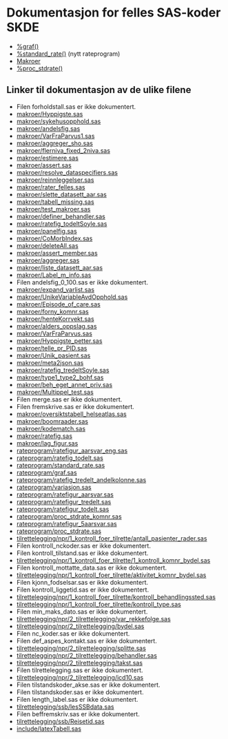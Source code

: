 # Dokumentasjon for felles SAS-koder SKDE

- [%graf()](graf)
- [%standard_rate()](standard_rate) (nytt rateprogram)
- [Makroer](makroer_doc)
- [%proc_stdrate()](rateprogram_doc)


## Linker til dokumentasjon av de ulike filene

- Filen forholdstall.sas er ikke dokumentert.
- [makroer/Hyppigste.sas](Hyppigste)
- [makroer/sykehusopphold.sas](sykehusopphold)
- [makroer/andelsfig.sas](andelsfig)
- [makroer/VarFraParvus1.sas](VarFraParvus1)
- [makroer/aggreger_sho.sas](aggreger_sho)
- [makroer/flerniva_fixed_2niva.sas](flerniva_fixed_2niva)
- [makroer/estimere.sas](estimere)
- [makroer/assert.sas](assert)
- [makroer/resolve_dataspecifiers.sas](resolve_dataspecifiers)
- [makroer/reinnleggelser.sas](reinnleggelser)
- [makroer/rater_felles.sas](rater_felles)
- [makroer/slette_datasett_aar.sas](slette_datasett_aar)
- [makroer/tabell_missing.sas](tabell_missing)
- [makroer/test_makroer.sas](test_makroer)
- [makroer/definer_behandler.sas](definer_behandler)
- [makroer/ratefig_todeltSoyle.sas](ratefig_todeltSoyle)
- [makroer/panelfig.sas](panelfig)
- [makroer/CoMorbIndex.sas](CoMorbIndex)
- [makroer/deleteAll.sas](deleteAll)
- [makroer/assert_member.sas](assert_member)
- [makroer/aggreger.sas](aggreger)
- [makroer/liste_datasett_aar.sas](liste_datasett_aar)
- [makroer/Label_m_info.sas](Label_m_info)
- Filen andelsfig_0_100.sas er ikke dokumentert.
- [makroer/expand_varlist.sas](expand_varlist)
- [makroer/UnikeVariableAvdOpphold.sas](UnikeVariableAvdOpphold)
- [makroer/Episode_of_care.sas](Episode_of_care)
- [makroer/forny_komnr.sas](forny_komnr)
- [makroer/henteKorrvekt.sas](henteKorrvekt)
- [makroer/alders_oppslag.sas](alders_oppslag)
- [makroer/VarFraParvus.sas](VarFraParvus)
- [makroer/Hyppigste_petter.sas](Hyppigste_petter)
- [makroer/telle_pr_PID.sas](telle_pr_PID)
- [makroer/Unik_pasient.sas](Unik_pasient)
- [makroer/meta2json.sas](meta2json)
- [makroer/ratefig_tredeltSoyle.sas](ratefig_tredeltSoyle)
- [makroer/type1_type2_bohf.sas](type1_type2_bohf)
- [makroer/beh_eget_annet_priv.sas](beh_eget_annet_priv)
- [makroer/Multippel_test.sas](Multippel_test)
- Filen merge.sas er ikke dokumentert.
- Filen fremskrive.sas er ikke dokumentert.
- [makroer/oversiktstabell_helseatlas.sas](oversiktstabell_helseatlas)
- [makroer/boomraader.sas](boomraader)
- [makroer/kodematch.sas](kodematch)
- [makroer/ratefig.sas](ratefig)
- [makroer/lag_figur.sas](lag_figur)
- [rateprogram/ratefigur_aarsvar_eng.sas](ratefigur_aarsvar_eng)
- [rateprogram/ratefig_todelt.sas](ratefig_todelt)
- [rateprogram/standard_rate.sas](standard_rate)
- [rateprogram/graf.sas](graf)
- [rateprogram/ratefig_tredelt_andelkolonne.sas](ratefig_tredelt_andelkolonne)
- [rateprogram/variasjon.sas](variasjon)
- [rateprogram/ratefigur_aarsvar.sas](ratefigur_aarsvar)
- [rateprogram/ratefigur_tredelt.sas](ratefigur_tredelt)
- [rateprogram/ratefigur_todelt.sas](ratefigur_todelt)
- [rateprogram/proc_stdrate_komnr.sas](proc_stdrate_komnr)
- [rateprogram/ratefigur_5aarsvar.sas](ratefigur_5aarsvar)
- [rateprogram/proc_stdrate.sas](proc_stdrate)
- [tilrettelegging/npr/1_kontroll_foer_tilrette/antall_pasienter_rader.sas](antall_pasienter_rader)
- Filen kontroll_nckoder.sas er ikke dokumentert.
- Filen kontroll_tilstand.sas er ikke dokumentert.
- [tilrettelegging/npr/1_kontroll_foer_tilrette/1_kontroll_komnr_bydel.sas](1_kontroll_komnr_bydel)
- Filen kontroll_mottatte_data.sas er ikke dokumentert.
- [tilrettelegging/npr/1_kontroll_foer_tilrette/aktivitet_komnr_bydel.sas](aktivitet_komnr_bydel)
- Filen kjonn_fodselsar.sas er ikke dokumentert.
- Filen kontroll_liggetid.sas er ikke dokumentert.
- [tilrettelegging/npr/1_kontroll_foer_tilrette/kontroll_behandlingssted.sas](kontroll_behandlingssted)
- [tilrettelegging/npr/1_kontroll_foer_tilrette/kontroll_type.sas](kontroll_type)
- Filen min_maks_dato.sas er ikke dokumentert.
- [tilrettelegging/npr/2_tilrettelegging/var_rekkefolge.sas](var_rekkefolge)
- [tilrettelegging/npr/2_tilrettelegging/bydel.sas](bydel)
- Filen nc_koder.sas er ikke dokumentert.
- Filen def_aspes_kontakt.sas er ikke dokumentert.
- [tilrettelegging/npr/2_tilrettelegging/splitte.sas](splitte)
- [tilrettelegging/npr/2_tilrettelegging/behandler.sas](behandler)
- [tilrettelegging/npr/2_tilrettelegging/takst.sas](takst)
- Filen tilrettelegging.sas er ikke dokumentert.
- [tilrettelegging/npr/2_tilrettelegging/icd10.sas](icd10)
- Filen tilstandskoder_akse.sas er ikke dokumentert.
- Filen tilstandskoder.sas er ikke dokumentert.
- Filen length_label.sas er ikke dokumentert.
- [tilrettelegging/ssb/lesSSBdata.sas](lesSSBdata)
- Filen beffremskriv.sas er ikke dokumentert.
- [tilrettelegging/ssb/Reisetid.sas](Reisetid)
- [include/latexTabell.sas](latexTabell)
